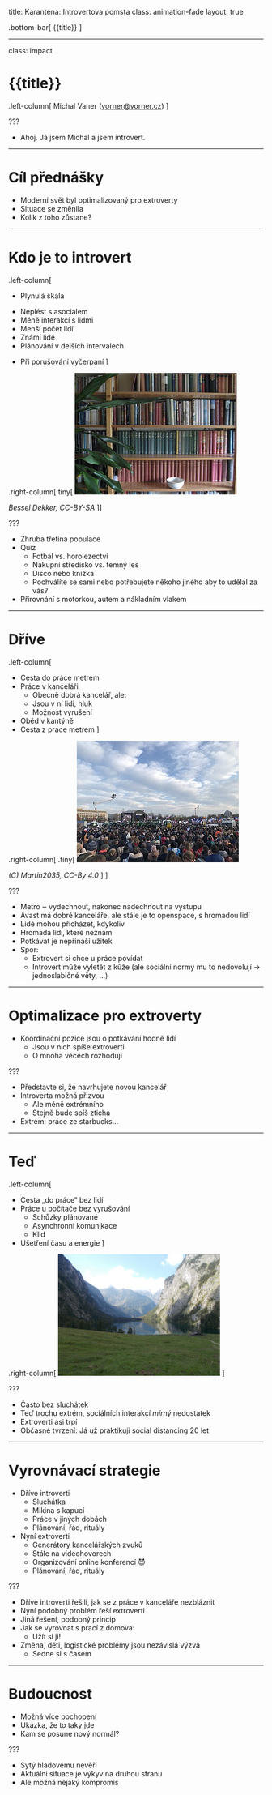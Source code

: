 title: Karanténa: Introvertova pomsta
class: animation-fade
layout: true

<!--
This work is licensed under the Creative Commons Attribution-ShareAlike 4.0
International License. To view a copy of this license, visit
http://creativecommons.org/licenses/by-sa/4.0/ or send a letter to Creative
Commons, PO Box 1866, Mountain View, CA 94042, USA.
-->

.bottom-bar[
  {{title}}
]

---

class: impact

# {{title}}

.left-column[
Michal Vaner (vorner@vorner.cz)
]

???

* Ahoj. Já jsem Michal a jsem introvert.

---

# Cíl přednášky

* Moderní svět byl optimalizovaný pro extroverty
* Situace se změnila
* Kolik z toho zůstane?

---

# Kdo je to introvert

.left-column[
- Plynulá škála

* Neplést s asociálem
* Méně interakcí s lidmi
* Menší počet lidí
* Známí lidé
* Plánování v delších intervalech

- Při porušování vyčerpání
]

.right-column[.tiny[
![Knihovna](introvert/bookshelf.jpg)

*Bessel Dekker, CC-BY-SA*
]]

???

* Zhruba třetina populace
* Quiz
  - Fotbal vs. horolezectví
  - Nákupní středisko vs. temný les
  - Disco nebo knížka
  - Pochválíte se sami nebo potřebujete někoho jiného aby to udělal za vás?
* Přirovnání s motorkou, autem a nákladním vlakem

---

# Dříve

.left-column[
* Cesta do práce metrem
* Práce v kanceláři
  - Obecně dobrá kancelář, ale:
  - Jsou v ní lidi, hluk
  - Možnost vyrušení
* Oběd v kantýně
* Cesta z práce metrem
]

.right-column[
.tiny[
![Dav na Letné](introvert/letna.jpg)

*(C) Martin2035, CC-By 4.0*
]
]

???

* Metro ‒ vydechnout, nakonec nadechnout na výstupu
* Avast má dobré kanceláře, ale stále je to openspace, s hromadou lidí
* Lidé mohou přicházet, kdykoliv
* Hromada lidí, které neznám
* Potkávat je nepřináší užitek
* Spor:
  - Extrovert si chce u práce povídat
  - Introvert může vyletět z kůže (ale sociální normy mu to nedovolují →
    jednoslabičné věty, ...)

---

# Optimalizace pro extroverty

* Koordinační pozice jsou o potkávání hodně lidí
  - Jsou v nich spíše extroverti
  - O mnoha věcech rozhodují

???

* Představte si, že navrhujete novou kancelář
* Introverta možná přizvou
  - Ale méně extrémního
  - Stejně bude spíš zticha
* Extrém: práce ze starbucks...

---

# Teď

.left-column[
* Cesta „do práce“ bez lidí
* Práce u počítače bez vyrušování
  - Schůzky plánované
  - Asynchronní komunikace
  - Klid
* Ušetření času a energie
]

.right-column[
![Opuštěné hory](introvert/mountains.jpg)
]

???

* Často bez sluchátek
* Teď trochu extrém, sociálních interakcí *mírný* nedostatek
* Extroverti asi trpí
* Občasné tvrzení: Já už praktikuji social distancing 20 let

---

# Vyrovnávací strategie

* Dříve introverti
  - Sluchátka
  - Mikina s kapucí
  - Práce v jiných dobách
  - Plánování, řád, rituály
* Nyní extroverti
  - Generátory kancelářských zvuků
  - Stále na videohovorech
  - Organizování online konferencí 😈
  - Plánování, řád, rituály

???

* Dříve introverti řešili, jak se z práce v kanceláře nezbláznit
* Nyní podobný problém řeší extroverti
* Jiná řešení, podobný princip
* Jak se vyrovnat s prací z domova:
  - Užít si ji!
* Změna, děti, logistické problémy jsou nezávislá výzva
  - Sedne si s časem

---

# Budoucnost

* Možná více pochopení
* Ukázka, že to taky jde
* Kam se posune nový normál?

???

* Sytý hladovému nevěří
* Aktuální situace je výkyv na druhou stranu
* Ale možná nějaký kompromis
